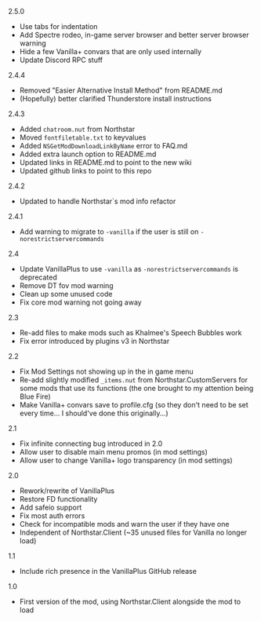 2.5.0
- Use tabs for indentation
- Add Spectre rodeo, in-game server browser and better server browser warning
- Hide a few Vanilla+ convars that are only used internally
- Update Discord RPC stuff

2.4.4
- Removed "Easier Alternative Install Method" from README.md
- (Hopefully) better clarified Thunderstore install instructions

2.4.3
- Added `chatroom.nut` from Northstar
- Moved `fontfiletable.txt` to keyvalues
- Added `NSGetModDownloadLinkByName` error to FAQ.md
- Added extra launch option to README.md
- Updated links in README.md to point to the new wiki
- Updated github links to point to this repo

2.4.2
- Updated to handle Northstar`s mod info refactor

2.4.1
- Add warning to migrate to `-vanilla` if the user is still on `-norestrictservercommands`

2.4
- Update VanillaPlus to use `-vanilla` as `-norestrictservercommands` is deprecated
- Remove DT fov mod warning
- Clean up some unused code
- Fix core mod warning not going away

2.3 
- Re-add files to make mods such as Khalmee's Speech Bubbles work
- Fix error introduced by plugins v3 in Northstar

2.2
- Fix Mod Settings not showing up in the in game menu
- Re-add slightly modified `_items.nut` from Northstar.CustomServers for some mods that use its functions (the one brought to my attention being Blue Fire)
- Make Vanilla+ convars save to profile.cfg (so they don't need to be set every time... I should've done this originally...)

2.1
- Fix infinite connecting bug introduced in 2.0
- Allow user to disable main menu promos (in mod settings)
- Allow user to change Vanilla+ logo transparency (in mod settings)

2.0
- Rework/rewrite of VanillaPlus
- Restore FD functionality
- Add safeio support
- Fix most auth errors
- Check for incompatible mods and warn the user if they have one
- Independent of Northstar.Client (~35 unused files for Vanilla no longer load)

1.1
- Include rich presence in the VanillaPlus GitHub release

1.0
- First version of the mod, using Northstar.Client alongside the mod to load
